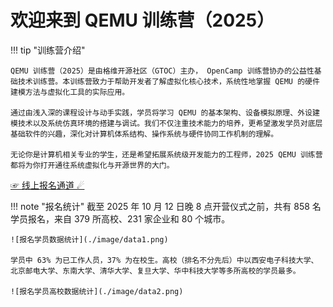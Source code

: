 # 欢迎来到 QEMU 训练营（2025）

!!! tip "训练营介绍"

    QEMU 训练营（2025）是由格维开源社区（GTOC）主办， OpenCamp 训练营协办的公益性基础技术训练营。本训练营致力于帮助开发者了解虚拟化核心技术，系统性地掌握 QEMU 的硬件建模方法与虚拟化工具的实际应用。

    通过由浅入深的课程设计与动手实践，学员将学习 QEMU 的基本架构、设备模拟原理、外设建模技术以及系统仿真环境的搭建与调试。我们不仅注重技术能力的培养，更希望激发学员对底层基础软件的兴趣，深化对计算机体系结构、操作系统与硬件协同工作机制的理解。

    无论你是计算机相关专业的学生，还是希望拓展系统级开发能力的工程师，2025 QEMU 训练营都将为你打开通往系统虚拟化与开源世界的大门。

[☞ 线上报名通道 ☄](https://opencamp.cn/qemu/camp/2025/register?code=cMJyhG4owbdmU)

!!! note "报名统计"
    截至 2025 年 10 月 12 日晚 8 点开营仪式之前，共有 858 名学员报名，来自 379 所高校、231 家企业和 80 个城市。

    ![报名学员数据统计](./image/data1.png)

    学员中 63% 为已工作人员，37% 为在校生。高校（排名不分先后）中以西安电子科技大学、北京邮电大学、东南大学、清华大学、复旦大学、华中科技大学等多所高校的学员最多。

    ![报名学员高校数据统计](./image/data2.png)

